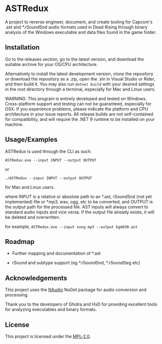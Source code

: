 # ASTRedux

A project to reverse engineer, document, and create tooling for Capcom's .ast and *.rSoundSnd audio formats used in Dead Rising through binary analysis of the Windows executable and data files found in the game folder.

## Installation

Go to the releases section, go to the latest version, and download the suitable archive for your OS/CPU architecture.

Alternatively to install the latest development version, clone the repository or download the repository as a .zip, open the .sln in Visual Studio or Rider, and then build it. 
You may also run `dotnet build` with your desired settings in the root directory through a terminal, especially for Mac and Linux users.

WARNING: This program is entirely developed and tested on Windows.
Cross-platform support and testing can not be guaranteed, especially for OSX.
If you experience problems, please indicate the platform and CPU architecture in your issue reports.
All release builds are not self-contained for compatibility, and will require the .NET 9 runtime to be installed on your machine.

## Usage/Examples

ASTRedux is used through the CLI as such:

`ASTRedux.exe --input INPUT --output OUTPUT`

or 

`./ASTRedux --input INPUT --output OUTPUT`

for Mac and Linux users.

where INPUT is a relative or absolute path to an *.ast, rSoundSnd (not yet implemented) file or *mp3, wav, ogg, etc to be converted, and OUTPUT is the output path for the processed file. AST inputs will always convert to standard audio inputs and vice versa. If the output file already exists, it will be deleted and overwritten.

for example, `ASTRedux.exe --input song.mp3 --output bgm030.ast`

## Roadmap

- Further mapping and documentation of *.ast

- rSound and subtype support (eg *.rSoundSnd, *.rSoundSeg etc)

## Acknowledgements

This project uses the [NAudio](https://github.com/naudio/NAudio) NuGet package for audio conversion and processing.

Thank you to the developers of Ghidra and HxD for providing excellent tools for analyzing executables and binary formats.

## License

This project is licensed under the [MPL-2.0](https://www.mozilla.org/en-US/MPL/2.0/).
